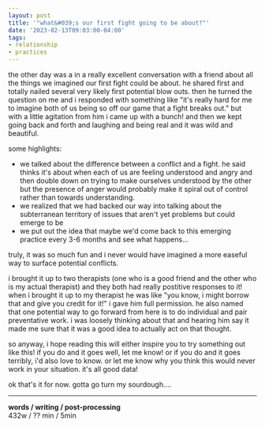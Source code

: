 ```yaml
---
layout: post
title: '"what&#039;s our first fight going to be about?"'
date: '2023-02-13T09:03:00-04:00'
tags:
- relationship
- practices
--- 
```



<!-- the other day my current obsession (who i will refer to as cutie or ds) and i were having lunch at life alive and everything was just lovely. then (maybe in classic aries fashion) i asked him what he thought our first fight was going to be about. and the conversation STAYED lovely. 😍 -->

the other day was a in a really excellent conversation with a friend about all the things we imagined our first fight could be about. he shared first and totally nailed several very likely first potential blow outs. then he turned the question on me and i responded with something like "it's really hard for me to imagine both of us being so off our game that a fight breaks out." but with a little agitation from him i came up with a bunch! and then we kept going back and forth and laughing and being real and it was wild and beautiful. 

some highlights:

- we talked about the difference between a conflict and a fight. he said thinks it's about when each of us are feeling understood and angry and then double down on trying to make ourselves understood by the other but the presence of anger would probably make it spiral out of control rather than towards understanding. 
- we realized that we had backed our way into talking about the subterranean territory of issues that aren't yet problems but could emerge to be  
- we put out the idea that maybe we'd come back to this emerging practice every 3-6 months and see what happens...

truly, it was so much fun and i never would have imagined a more easeful way to surface potential conflicts. 

i brought it up to two therapists (one who is a good friend and the other who is my actual therapist) and they both had really postitive responses to it! when i brought it up to my therapist he was like "you know, i might borrow that and give you credit for it!" i gave him full permission. he also named that one potential way to go forward from here is to do individual and pair preventative work. i was loosely thinking about that and hearing him say it made me sure that it was a good idea to actually act on that thought. 

so anyway, i hope reading this will either inspire you to try something out like this! if you do and it goes well, let me know! or if you do and it goes terribly, i'd also love to know. or let me know why you think this would never work in your situation. it's all good data! 

ok that's it for now. gotta go turn my sourdough....

---


<!-- hyperlink bank -->


<!-- &#042; = asterisk -->
<!-- &#039; = single quote '-->

**words / writing / post-processing**  
432w / ?? min / 5min